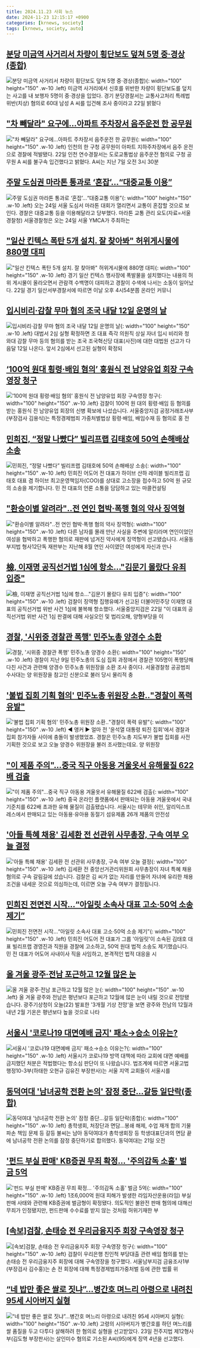 ```yaml
---
title: 2024.11.23 사회 뉴스
date: 2024-11-23 12:15:17 +0900
categories: [krnews, society]
tags: [krnews, society, auto]
---
```

## [분당 미금역 사거리서 차량이 횡단보도 덮쳐 5명 중·경상(종합)](https://n.news.naver.com/mnews/article/421/0007923347)

![분당 미금역 사거리서 차량이 횡단보도 덮쳐 5명 중·경상(종합)](https://mimgnews.pstatic.net/image/origin/421/2024/11/22/7923347.jpg?type=nf220_150){: width="100" height="150" .w-10 .left}
미금역 사거리에서 신호를 위반한 차량이 횡단보도를 덮치는 사고를 내 보행자 5명이 중·경상을 입었다. 경기 분당경찰서는 교통사고처리 특례법 위반(치상) 혐의로 60대 남성 A 씨를 입건해 조사 중이라고 22일 밝혔다

## ["차 빼달라" 요구에…아파트 주차장서 음주운전 한 공무원](https://n.news.naver.com/mnews/article/018/0005891637)

!["차 빼달라" 요구에…아파트 주차장서 음주운전 한 공무원](https://mimgnews.pstatic.net/image/origin/018/2024/11/22/5891637.jpg?type=nf220_150){: width="100" height="150" .w-10 .left}
인천의 한 구청 공무원이 아파트 지하주차장에서 음주 운전으로 경찰에 적발됐다. 22일 인천 연수경찰서는 도로교통법상 음주운전 혐의로 구청 공무원 A 씨를 불구속 입건했다고 밝혔다. A씨는 지난 7일 오전 3시 30분

## [주말 도심권 마라톤 통과로 ‘혼잡’…“대중교통 이용”](https://n.news.naver.com/mnews/article/018/0005891336)

![주말 도심권 마라톤 통과로 ‘혼잡’…“대중교통 이용”](https://mimgnews.pstatic.net/image/origin/018/2024/11/22/5891336.jpg?type=nf220_150){: width="100" height="150" .w-10 .left}
오는 24일 서울 도심서 마라톤 대회가 열리면서 교통이 혼잡할 것으로 보인다. 경찰은 대중교통 등을 이용해달라고 당부했다. 마라톤 교통 관리 요도(자료=서울경찰청) 서울경찰청은 오는 24일 서울 YMCA가 주최하는

## ["일산 킨텍스 폭탄 5개 설치. 잘 찾아봐" 허위게시물에 880명 대피](https://n.news.naver.com/mnews/article/008/0005118267)

!["일산 킨텍스 폭탄 5개 설치. 잘 찾아봐" 허위게시물에 880명 대피](https://mimgnews.pstatic.net/image/origin/008/2024/11/22/5118267.jpg?type=nf220_150){: width="100" height="150" .w-10 .left}
경기 일산 킨텍스 행사장에 폭발물을 설치했다는 내용의 허위 게시물이 올라오면서 관람객 수백명이 대피하고 경찰이 수색에 나서는 소동이 일어났다. 22일 경기 일산서부경찰서에 따르면 이날 오후 4시54분쯤 온라인 커뮤니

## [입시비리·감찰 무마 혐의 조국 내달 12일 운명의 날](https://n.news.naver.com/mnews/article/009/0005401413)

![입시비리·감찰 무마 혐의 조국 내달 12일 운명의 날](https://mimgnews.pstatic.net/image/origin/009/2024/11/22/5401413.jpg?type=nf220_150){: width="100" height="150" .w-10 .left}
대법서 2심 실형 확정하면 조 대표 즉각 의원직 상실 자녀 입시 비리와 청와대 감찰 무마 등의 혐의를 받는 조국 조국혁신당 대표(사진)에 대한 대법원 선고가 다음달 12일 나온다. 앞서 2심에서 선고된 실형이 확정되

## [‘100억 원대 횡령·배임 혐의’ 홍원식 전 남양유업 회장 구속영장 청구](https://n.news.naver.com/mnews/article/056/0011843516)

![‘100억 원대 횡령·배임 혐의’ 홍원식 전 남양유업 회장 구속영장 청구](https://mimgnews.pstatic.net/image/origin/056/2024/11/22/11843516.jpg?type=nf220_150){: width="100" height="150" .w-10 .left}
검찰이 100억 원 대의 횡령·배임 등 혐의를 받는 홍원식 전 남양유업 회장의 신병 확보에 나섰습니다. 서울중앙지검 공정거래조사부(부장검사 김용식)는 특정경제범죄 가중처벌법상 횡령·배임, 배임수재 등 혐의로 홍 전

## [민희진, “정말 나빴다” 빌리프랩 김태호에 50억 손해배상 소송](https://n.news.naver.com/mnews/article/449/0000291720)

![민희진, “정말 나빴다” 빌리프랩 김태호에 50억 손해배상 소송](https://mimgnews.pstatic.net/image/origin/449/2024/11/22/291720.jpg?type=nf220_150){: width="100" height="150" .w-10 .left}
민희진 어도어 전 대표가 하이브 산하 레이블 빌리프랩 김태호 대표 겸 하이브 최고운영책임자(COO)를 상대로 고소장을 접수하고 50억 원 규모의 소송을 제기합니다. 민 전 대표의 언론 소통을 담담하고 있는 마콜컨설팅

## ["환승이별 알려라"‥전 연인 협박·폭행 혐의 약사 징역형](https://n.news.naver.com/mnews/article/214/0001388396)

!["환승이별 알려라"‥전 연인 협박·폭행 혐의 약사 징역형](https://mimgnews.pstatic.net/image/origin/214/2024/11/23/1388396.jpg?type=nf220_150){: width="100" height="150" .w-10 .left}
다른 남자를 몰래 만난 사실을 주변에 알리라며 연인이었던 여성을 협박하고 폭행한 혐의로 재판에 넘겨진 약사에게 징역형이 선고됐습니다. 서울동부지법 형사12단독 재판부는 지난해 8월 연인 사이였던 여성에게 자신과 만나

## [檢, 이재명 공직선거법 1심에 항소…"김문기 몰랐다 유죄 입증"](https://n.news.naver.com/mnews/article/079/0003961775)

![檢, 이재명 공직선거법 1심에 항소…"김문기 몰랐다 유죄 입증"](https://mimgnews.pstatic.net/image/origin/079/2024/11/22/3961775.jpg?type=nf220_150){: width="100" height="150" .w-10 .left}
검찰이 징역형 집행유예가 선고된 더불어민주당 이재명 대표의 공직선거법 위반 사건 1심에 불복해 항소했다. 서울중앙지검은 22일 "이 대표의 공직선거법 위반 사건 1심 판결에 대해 사실오인 및 법리오해, 양형부당을 이

## [경찰, '시위중 경찰관 폭행' 민주노총 양경수 소환](https://n.news.naver.com/mnews/article/448/0000490653)

![경찰, '시위중 경찰관 폭행' 민주노총 양경수 소환](https://mimgnews.pstatic.net/image/origin/448/2024/11/22/490653.jpg?type=nf220_150){: width="100" height="150" .w-10 .left}
경찰이 지난 9일 민주노총의 도심 집회 과정에서 경찰관 105명이 폭행당해 다친 사건과 관련해 양경수 민주노총 위원장을 소환 조사 중이다. 서울경찰청 공공범죄수사대는 양 위원장을 참고인 신분으로 불러 당시 물리적 충

## ['불법 집회 기획 혐의' 민주노총 위원장 소환‥"경찰이 폭력 유발"](https://n.news.naver.com/mnews/article/214/0001388353)

!['불법 집회 기획 혐의' 민주노총 위원장 소환‥"경찰이 폭력 유발"](https://mimgnews.pstatic.net/image/origin/214/2024/11/22/1388353.jpg?type=nf220_150){: width="100" height="150" .w-10 .left}
◀ 앵커 ▶ 얼마 전 '윤석열 대통령 퇴진 집회'에서 경찰과 집회 참가자들 사이에 충돌이 발생했었죠. 경찰은 민주노총 지도부가 불법 집회를 사전 기획한 것으로 보고 오늘 양경수 위원장을 불러 조사했는데요. 양 위원장

## ["이 제품 주의"…중국 직구 아동용 겨울옷서 유해물질 622배 검출](https://n.news.naver.com/mnews/article/437/0000419300)

!["이 제품 주의"…중국 직구 아동용 겨울옷서 유해물질 622배 검출](https://mimgnews.pstatic.net/image/origin/437/2024/11/22/419300.jpg?type=nf220_150){: width="100" height="150" .w-10 .left}
중국 온라인 플랫폼에서 판매되는 아동용 겨울옷에서 국내 기준치를 622배 초과한 유해 물질이 검출됐습니다. 서울시는 테무와 쉬인, 알리익스프레스에서 판매되고 있는 아동용·유아용 동절기 섬유제품 26개 제품의 안전성

## ['아들 특혜 채용' 김세환 전 선관위 사무총장, 구속 여부 오늘 결정](https://n.news.naver.com/mnews/article/052/0002117440)

!['아들 특혜 채용' 김세환 전 선관위 사무총장, 구속 여부 오늘 결정](https://mimgnews.pstatic.net/image/origin/052/2024/11/22/2117440.jpg?type=nf220_150){: width="100" height="150" .w-10 .left}
김세환 전 중앙선거관리위원회 사무총장이 자녀 특혜 채용 혐의로 구속 갈림길에 섰습니다. 검찰은 김 씨가 없는 자리를 만들어 자녀에 유리한 채용 조건을 내세운 것으로 의심하는데, 이르면 오늘 구속 여부가 결정됩니다.

## [민희진 전면전 시작…“아일릿 소속사 대표 고소·50억 소송 제기”](https://n.news.naver.com/mnews/article/056/0011843423)

![민희진 전면전 시작…“아일릿 소속사 대표 고소·50억 소송 제기”](https://mimgnews.pstatic.net/image/origin/056/2024/11/22/11843423.jpg?type=nf220_150){: width="100" height="150" .w-10 .left}
민희진 어도어 전 대표가 그룹 '아일릿'이 소속된 김태호 대표 빌리프랩 경영진과 직원을 경찰에 고소하고, 50억 원대 법적 소송도 제기했습니다. 민 전 대표가 어도어 사내이사 직을 사임하고, 본격적인 법적 대응을 시

## [올 겨울 광주·전남 포근하고 12월 많은 눈](https://n.news.naver.com/mnews/article/056/0011843616)

![올 겨울 광주·전남 포근하고 12월 많은 눈](https://mimgnews.pstatic.net/image/origin/056/2024/11/22/11843616.jpg?type=nf220_150){: width="100" height="150" .w-10 .left}
올 겨울 광주와 전남은 평년보다 포근하고 12월에 많은 눈이 내릴 것으로 전망됐습니다. 광주기상청이 오늘(22) 발표한 '3개월 기상 전망'을 보면 광주와 전남의 12월과 내년 2월 기온은 평년보다 높을 것으로 나타

## [서울시 '코로나19 대면예배 금지' 패소→승소 이유는?](https://n.news.naver.com/mnews/article/057/0001855501)

![서울시 '코로나19 대면예배 금지' 패소→승소 이유는?](https://mimgnews.pstatic.net/image/origin/057/2024/11/23/1855501.jpg?type=nf220_150){: width="100" height="150" .w-10 .left}
서울시가 코로나19 방역 대책에 따라 교회에 대면 예배를 금지했던 처분은 적법했다는 항소심 판단이 또 나왔습니다. 법조계에 따르면 서울고법 행정10-3부(하태한 오현규 김유진 부장판사)는 서울 지역 교회들이 서울시를

## [동덕여대 '남녀공학 전환 논의' 잠정 중단…갈등 일단락(종합)](https://n.news.naver.com/mnews/article/001/0015060960)

![동덕여대 '남녀공학 전환 논의' 잠정 중단…갈등 일단락(종합)](https://mimgnews.pstatic.net/image/origin/001/2024/11/22/15060960.jpg?type=nf220_150){: width="100" height="150" .w-10 .left}
총학생회, 처장단과 면담…봉쇄 해제, 수업 재개 합의 기물파손 책임 문제 등 갈등 불씨는 남아 동덕여대가 총학생회장 등 학생대표단과의 면담 끝에 남녀공학 전환 논의를 잠정 중단하기로 합의했다. 동덕여대는 21일 오전

## ['펀드 부실 판매' KB증권 무죄 확정... '주의감독 소홀' 벌금 5억](https://n.news.naver.com/mnews/article/469/0000834772)

!['펀드 부실 판매' KB증권 무죄 확정... '주의감독 소홀' 벌금 5억](https://mimgnews.pstatic.net/image/origin/469/2024/11/22/834772.jpg?type=nf220_150){: width="100" height="150" .w-10 .left}
1조6,000억 원대 피해가 발생한 라임자산운용(라임) 부실 판매 사태와 관련해 KB증권에 벌금형이 확정됐다. 의도적인 불완전 판매 혐의에 대해선 무죄가 인정됐지만, 펀드판매 수수료를 받지 않는 것처럼 허위기재한 부

## [[속보]검찰, 손태승 전 우리금융지주 회장 구속영장 청구](https://n.news.naver.com/mnews/article/032/0003334153)

![[속보]검찰, 손태승 전 우리금융지주 회장 구속영장 청구](https://mimgnews.pstatic.net/image/origin/032/2024/11/22/3334153.jpg?type=nf220_150){: width="100" height="150" .w-10 .left}
검찰이 우리은행 친인척 부당대출 관련 배임 혐의를 받는 손태승 전 우리금융지주 회장에 대해 구속영장을 청구했다. 서울남부지검 금융조사1부(부장검사 김수홍)는 손 전 회장에 대해 특정경제범죄가중처벌 등에 관한 법률 위

## [“네 밥만 좋은 쌀로 짓냐”…병간호 며느리 아령으로 내려친 95세 시아버지 실형](https://n.news.naver.com/mnews/article/011/0004418723)

![“네 밥만 좋은 쌀로 짓냐”…병간호 며느리 아령으로 내려친 95세 시아버지 실형](https://mimgnews.pstatic.net/image/origin/011/2024/11/23/4418723.jpg?type=nf220_150){: width="100" height="150" .w-10 .left}
고령의 시아버지가 병간호를 하던 며느리를 쌀 품질을 두고 다투다 살해하려 한 혐의로 실형을 선고받았다. 23일 전주지법 제12형사부(김도형 부장판사)는 살인미수 혐의로 기소된 A씨(95)에게 징역 4년을 선고했다.

